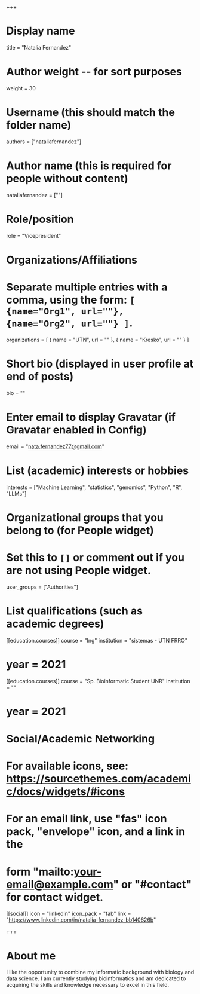 +++
# Display name
title = "Natalia Fernandez"

# Author weight -- for sort purposes
weight = 30

# Username (this should match the folder name)
authors = ["nataliafernandez"]

# Author name (this is required for people without content)
nataliafernandez = [""]

# Role/position
role = "Vicepresident"

# Organizations/Affiliations
#   Separate multiple entries with a comma, using the form: `[ {name="Org1", url=""}, {name="Org2", url=""} ]`.
organizations = [ { name = "UTN", url = "" }, { name = "Kresko", url = "" } ]

# Short bio (displayed in user profile at end of posts)
bio = ""

# Enter email to display Gravatar (if Gravatar enabled in Config)
email = "nata.fernandez77@gmail.com"

# List (academic) interests or hobbies
interests = ["Machine Learning", "statistics", "genomics", "Python", "R", "LLMs"]             

# Organizational groups that you belong to (for People widget)
#   Set this to `[]` or comment out if you are not using People widget.
user_groups = ["Authorities"]

# List qualifications (such as academic degrees)

[[education.courses]]
course = "Ing"
institution = "sistemas - UTN FRRO"
# year = 2021

[[education.courses]]
course = "Sp. Bioinformatic Student  UNR"
institution = ""
# year = 2021

# Social/Academic Networking
# For available icons, see: https://sourcethemes.com/academic/docs/widgets/#icons
#   For an email link, use "fas" icon pack, "envelope" icon, and a link in the
#   form "mailto:your-email@example.com" or "#contact" for contact widget.

[[social]]
  icon = "linkedin"
  icon_pack = "fab"
  link = "https://www.linkedin.com/in/natalia-fernandez-bb140626b"

+++

# About me 

I like the opportunity to combine my informatic background with biology and data science. I am currently studying bioinformatics and am dedicated to acquiring the skills and knowledge necessary to excel in this field.
